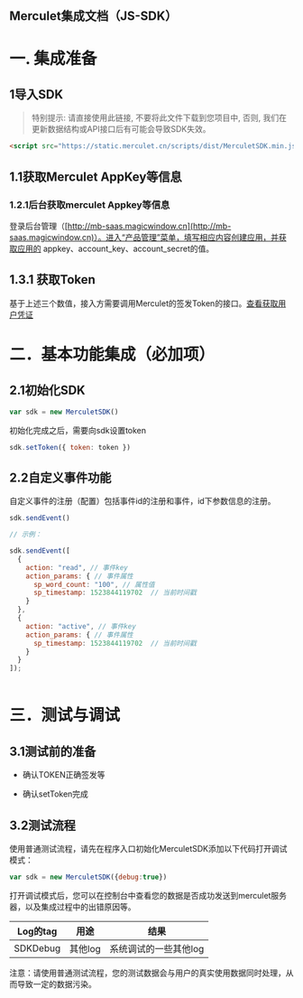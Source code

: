## Merculet集成文档（JS-SDK）

# 一. 集成准备

## 1导入SDK

> 特别提示: 请直接使用此链接, 不要将此文件下载到您项目中, 否则, 我们在更新数据结构或API接口后有可能会导致SDK失效。


```HTML
<script src="https://static.merculet.cn/scripts/dist/MerculetSDK.min.js"></script>
```

## 1.1获取Merculet AppKey等信息

### 1.2.1后台获取merculet Appkey等信息

登录后台管理（[http://mb-saas.magicwindow.cn](http://mb-saas.magicwindow.cn)）。进入“产品管理”菜单，填写相应内容创建应用，并获取应用的
appkey、account_key、account_secret的值。

## 1.3.1 获取Token

基于上述三个数值，接入方需要调用Merculet的签发Token的接口。[查看获取用户凭证](http://mb-helpcenter.magicwindow.cn/doc/api)



# 二．基本功能集成（必加项）

## 2.1初始化SDK


```javascript
var sdk = new MerculetSDK()
```


初始化完成之后，需要向sdk设置token

```javascript
sdk.setToken({ token: token })
```


## 2.2自定义事件功能

自定义事件的注册（配置）包括事件id的注册和事件，id下参数信息的注册。


```javascript
sdk.sendEvent()

// 示例：

sdk.sendEvent([
  {
    action: "read", // 事件key
    action_params: { // 事件属性
      sp_word_count: "100", // 属性值
      sp_timestamp: 1523844119702  // 当前时间戳
    }
  },
  {
    action: "active", // 事件key
    action_params: { // 事件属性
      sp_timestamp: 1523844119702  // 当前时间戳
    }
  }
]);



```

# 三．测试与调试

## 3.1测试前的准备

* 确认TOKEN正确签发等

* 确认setToken完成

## 3.2测试流程

使用普通测试流程，请先在程序入口初始化MerculetSDK添加以下代码打开调试模式：

```javascript
var sdk = new MerculetSDK({debug:true})
```

打开调试模式后，您可以在控制台中查看您的数据是否成功发送到merculet服务器，以及集成过程中的出错原因等。

| Log的tag  | 用途    | 结果           |
| -------- | ----- | ------------ |
| SDKDebug | 其他log | 系统调试的一些其他log |

注意：请使用普通测试流程，您的测试数据会与用户的真实使用数据同时处理，从而导致一定的数据污染。
